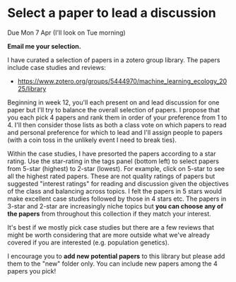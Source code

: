 # Select a paper to lead a discussion

Due Mon 7 Apr (I'll look on Tue morning)

**Email me your selection.**

I have curated a selection of papers in a zotero group library. The papers include case studies and reviews:

* https://www.zotero.org/groups/5444970/machine_learning_ecology_2025/library

Beginning in week 12, you'll each present on and lead discussion for one paper but I'll try to balance the overall selection of papers. I propose that you each pick 4 papers and rank them in order of your preference from 1 to 4. I'll then consider those lists as both a class vote on which papers to read and personal preference for which to lead and I'll assign people to papers (with a coin toss in the unlikely event I need to break ties).

Within the case studies, I have presorted the papers according to a star rating. Use the star-rating in the tags panel (bottom left) to select papers from 5-star (highest) to 2-star (lowest). For example, click on 5-star to see all the highest rated papers. These are not quality ratings of papers but suggested "interest ratings" for reading and discussion given the objectives of the class and balancing across topics. I felt the papers in 5 stars would make excellent case studies followed by those in 4 stars etc. The papers in 3-star and 2-star are increasingly niche topics but **you can choose any of the papers** from throughout this collection if they match your interest.

It's best if we mostly pick case studies but there are a few reviews that might be worth considering that are more outside what we've already covered if you are interested (e.g. population genetics).

I encourage you to **add new potential papers** to this library but please add them to the "new" folder only. You can include new papers among the 4 papers you pick!
